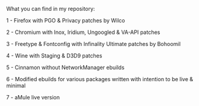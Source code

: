 What you can find in my repository:

1 - Firefox with PGO & Privacy patches by Wilco

2 - Chromium with Inox, Iridium, Ungoogled & VA-API patches

3 - Freetype & Fontconfig with Infinality Ultimate patches by Bohoomil

4 - Wine with Staging & D3D9 patches

5 - Cinnamon without NetworkManager ebuilds

6 - Modified ebuilds for various packages written with intention to be live & minimal

7 - aMule live version
